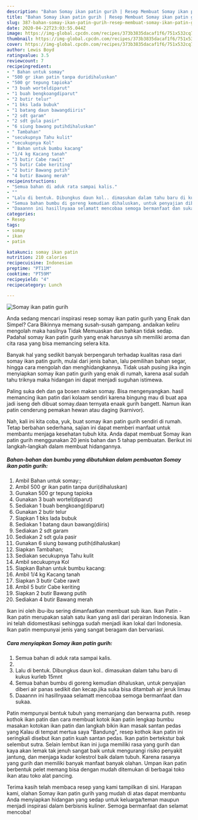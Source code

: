```yaml
---
description: "Bahan Somay ikan patin gurih | Resep Membuat Somay ikan patin gurih Yang Sedap"
title: "Bahan Somay ikan patin gurih | Resep Membuat Somay ikan patin gurih Yang Sedap"
slug: 387-bahan-somay-ikan-patin-gurih-resep-membuat-somay-ikan-patin-gurih-yang-sedap
date: 2020-04-22T23:03:55.044Z
image: https://img-global.cpcdn.com/recipes/373b3835dacaf1f6/751x532cq70/somay-ikan-patin-gurih-foto-resep-utama.jpg
thumbnail: https://img-global.cpcdn.com/recipes/373b3835dacaf1f6/751x532cq70/somay-ikan-patin-gurih-foto-resep-utama.jpg
cover: https://img-global.cpcdn.com/recipes/373b3835dacaf1f6/751x532cq70/somay-ikan-patin-gurih-foto-resep-utama.jpg
author: Lewis Boyd
ratingvalue: 3.5
reviewcount: 7
recipeingredient:
- " Bahan untuk somay"
- "500 gr ikan patin tanpa duridihaluskan"
- "500 gr tepung tapioka"
- "3 buah worteldiparut"
- "1 buah bengkoangdiparut"
- "2 butir telur"
- "1 bks lada bubuk"
- "1 batang daun bawangdiiris"
- "2 sdt garam"
- "2 sdt gula pasir"
- "6 siung bawang putihdihaluskan"
- " Tambahan"
- "secukupnya Tahu kulit"
- "secukupnya Kol"
- " Bahan untuk bumbu kacang"
- "1/4 kg Kacang tanah"
- "3 butir Cabe rawit"
- "5 butir Cabe keriting"
- "2 butir Bawang putih"
- "4 butir Bawang merah"
recipeinstructions:
- "Semua bahan di aduk rata sampai kalis."
- ""
- "Lalu di bentuk. Dibungkus daun kol.. dimasukan dalam tahu baru di kukus kurleb 15mnt"
- "Semua bahan bumbu di goreng kemudian dihaluskan, untuk penyajian diberi air panas sedikit dan kecap.jika suka bisa ditambah air jeruk limau"
- "Daaannn ini hasillnyaaa selamatt mencobaa semoga bermanfaat dan sukaa."
categories:
- Resep
tags:
- somay
- ikan
- patin

katakunci: somay ikan patin 
nutrition: 210 calories
recipecuisine: Indonesian
preptime: "PT11M"
cooktime: "PT59M"
recipeyield: "4"
recipecategory: Lunch

---
```



![Somay ikan patin gurih](https://img-global.cpcdn.com/recipes/373b3835dacaf1f6/751x532cq70/somay-ikan-patin-gurih-foto-resep-utama.jpg)

Anda sedang mencari inspirasi resep somay ikan patin gurih yang Enak dan Simpel? Cara Bikinnya memang susah-susah gampang. andaikan keliru mengolah maka hasilnya Tidak Memuaskan dan bahkan tidak sedap. Padahal somay ikan patin gurih yang enak harusnya sih memiliki aroma dan cita rasa yang bisa memancing selera kita.

Banyak hal yang sedikit banyak berpengaruh terhadap kualitas rasa dari somay ikan patin gurih, mulai dari jenis bahan, lalu pemilihan bahan segar, hingga cara mengolah dan menghidangkannya. Tidak usah pusing jika ingin menyiapkan somay ikan patin gurih yang enak di rumah, karena asal sudah tahu triknya maka hidangan ini dapat menjadi suguhan istimewa.

Paling suka deh dan ga bosen makan somay. Bisa mengenyangkan. hasil memancing ikan patin dari kolaam sendiri karena bingung mau di buat apa jadi iseng deh dibuat somay.daan ternyata enaak gurih bangett. Namun ikan patin cenderung pemakan hewan atau daging (karnivor).


Nah, kali ini kita coba, yuk, buat somay ikan patin gurih sendiri di rumah. Tetap berbahan sederhana, sajian ini dapat memberi manfaat untuk membantu menjaga kesehatan tubuh kita. Anda dapat membuat Somay ikan patin gurih menggunakan 20 jenis bahan dan 5 tahap pembuatan. Berikut ini langkah-langkah dalam membuat hidangannya.

<!--inarticleads1-->

##### Bahan-bahan dan bumbu yang dibutuhkan dalam pembuatan Somay ikan patin gurih:

1. Ambil  Bahan untuk somay:;
1. Ambil 500 gr ikan patin tanpa duri(dihaluskan)
1. Gunakan 500 gr tepung tapioka
1. Gunakan 3 buah wortel(diparut)
1. Sediakan 1 buah bengkoang(diparut)
1. Gunakan 2 butir telur
1. Siapkan 1 bks lada bubuk
1. Sediakan 1 batang daun bawang(diiris)
1. Sediakan 2 sdt garam
1. Sediakan 2 sdt gula pasir
1. Gunakan 6 siung bawang putih(dihaluskan)
1. Siapkan  Tambahan;
1. Sediakan secukupnya Tahu kulit
1. Ambil secukupnya Kol
1. Siapkan  Bahan untuk bumbu kacang:
1. Ambil 1/4 kg Kacang tanah
1. Siapkan 3 butir Cabe rawit
1. Ambil 5 butir Cabe keriting
1. Siapkan 2 butir Bawang putih
1. Sediakan 4 butir Bawang merah


Ikan ini oleh ibu-ibu sering dimanfaatkan membuat sub ikan. Ikan Patin - Ikan patin merupakan salah satu ikan yang asli dari perairan Indonesia. Ikan ini telah didomestikasi sehingga sudah menjadi ikan lokal dari Indonesia. Ikan patin mempunyai jenis yang sangat beragam dan bervariasi. 

<!--inarticleads2-->

##### Cara menyiapkan Somay ikan patin gurih:

1. Semua bahan di aduk rata sampai kalis.
1. 
1. Lalu di bentuk. Dibungkus daun kol.. dimasukan dalam tahu baru di kukus kurleb 15mnt
1. Semua bahan bumbu di goreng kemudian dihaluskan, untuk penyajian diberi air panas sedikit dan kecap.jika suka bisa ditambah air jeruk limau
1. Daaannn ini hasillnyaaa selamatt mencobaa semoga bermanfaat dan sukaa.


Patin mempunyai bentuk tubuh yang memanjang dan berwarna putih. resep kothok ikan patin dan cara membuat kotok ikan patin lengkap bumbu masakan kotokan ikan patin dan langkah bikin ikan masak santan pedas yang Kalau di tempat mertua saya &#34;Bandung&#34;, resep kothok ikan patin ini seringkali disebut ikan patin kuah santan pedas. Ikan patin bertekstur bak selembut sutra. Selain lembut ikan ini juga memiliki rasa yang gurih dan kaya akan lemak tak jenuh sangat baik untuk mengurangi risiko penyakit jantung, dan menjaga kadar kolestrol baik dalam tubuh. Karena rasanya yang gurih dan memiliki banyak manfaat banyak olahan. Umpan ikan patin berbentuk pelet memang bisa dengan mudah ditemukan di berbagai toko ikan atau toko alat pancing. 

Terima kasih telah membaca resep yang kami tampilkan di sini. Harapan kami, olahan Somay ikan patin gurih yang mudah di atas dapat membantu Anda menyiapkan hidangan yang sedap untuk keluarga/teman maupun menjadi inspirasi dalam berbisnis kuliner. Semoga bermanfaat dan selamat mencoba!
